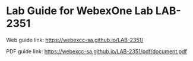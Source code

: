 # Lab Guide for WebexOne Lab LAB-2351

Web guide link: https://webexcc-sa.github.io/LAB-2351/

PDF guide link: https://webexcc-sa.github.io/LAB-2351/pdf/document.pdf
